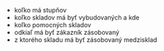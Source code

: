 - koľko má stupňov
- koľko skladov má byť vybudovaných a kde
- koľko pomocných skladov
- odkiaľ má byť zákazník zásobovaný
- z ktorého skladu má byť zásobovaný medzisklad